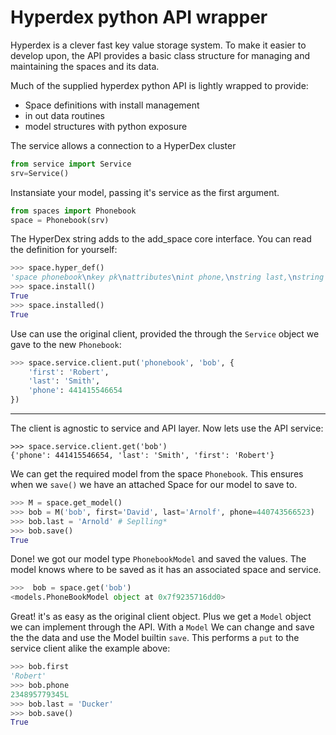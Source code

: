 # Hyperdex python API wrapper

Hyperdex is a clever fast key value storage system.
To make it easier to develop upon, the API provides a basic class structure for managing and maintaining the spaces and its data.

Much of the supplied hyperdex python API is lightly wrapped to provide:

+ Space definitions with install management
+ in out data routines
+ model structures with python exposure

The service allows a connection to a HyperDex cluster

```python
from service import Service
srv=Service()
```

Instansiate your model, passing it's service as the first argument.

```python
from spaces import Phonebook
space = Phonebook(srv)
```

The HyperDex string adds to the add_space core interface. You can read the definition for yourself:

```python
>>> space.hyper_def()
'space phonebook\nkey pk\nattributes\nint phone,\nstring last,\nstring first\ntolerate 2 failures\ncreate 8 partitions'
>>> space.install()
True
>>> space.installed()
True
```

Use can use the original client, provided the through the `Service` object we gave to the new `Phonebook`:

```python
>>> space.service.client.put('phonebook', 'bob', {
    'first': 'Robert',
    'last': 'Smith',
    'phone': 441415546654
})
```

---

The client is agnostic to service and API layer. Now lets use the API service:
```
>>> space.service.client.get('bob')
{'phone': 441415546654, 'last': 'Smith', 'first': 'Robert'}
```

We can get the required model from the space `Phonebook`. This ensures when we `save()` we have an attached Space for our model to save to.

```python
>>> M = space.get_model()
>>> bob = M('bob', first='David', last='Arnolf', phone=440743566523)
>>> bob.last = 'Arnold' # Seplling*
>>> bob.save()
True
```

Done! we got our model type `PhonebookModel` and saved the values. The model knows where to be saved as it has an associated space and service.


```python
>>>  bob = space.get('bob')
<models.PhoneBookModel object at 0x7f9235716dd0>
```

Great! it's as easy as the original client object. Plus we get a `Model` object we can implement through the API.
With a `Model` We can change and save the the data and use the Model builtin `save`. This performs a `put` to the service client alike the example above:

```python
>>> bob.first
'Robert'
>>> bob.phone
234895779345L
>>> bob.last = 'Ducker'
>>> bob.save()
True
```
